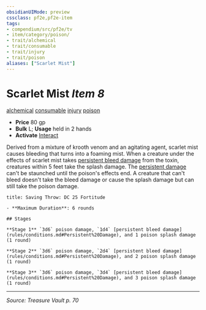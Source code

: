 ```yaml
---
obsidianUIMode: preview
cssclass: pf2e,pf2e-item
tags:
- compendium/src/pf2e/tv
- item/category/poison/
- trait/alchemical
- trait/consumable
- trait/injury
- trait/poison
aliases: ["Scarlet Mist"]
---
```

# Scarlet Mist *Item 8*  
[alchemical](alchemical.md "Alchemical Item Trait")  [consumable](consumable.md "Consumable Item Trait")  [injury](injury.md "Injury Item Trait")  [poison](Reference/Rules/Traits/poison.md "Poison Effect Trait")  

- **Price** 80 gp
- **Bulk** L; **Usage** held in 2 hands
- **Activate** [Interact](interact.md)

Derived from a mixture of krooth venom and an agitating agent, scarlet mist causes bleeding that turns into a foaming mist. When a creature under the effects of scarlet mist takes [persistent bleed damage](conditions.md#Persistent%20Damage) from the toxin, creatures within 5 feet take the splash damage. The [persistent damage](conditions.md#Persistent%20Damage) can't be staunched until the poison's effects end. A creature that can't bleed doesn't take the bleed damage or cause the splash damage but can still take the poison damage.

```ad-inline-affliction
title: Saving Throw: DC 25 Fortitude

- **Maximum Duration**: 6 rounds

## Stages

**Stage 1** `3d6` poison damage, `1d4` [persistent bleed damage](rules/conditions.md#Persistent%20Damage), and 1 poison splash damage (1 round)

**Stage 2** `3d6` poison damage, `2d4` [persistent bleed damage](rules/conditions.md#Persistent%20Damage), and 2 poison splash damage (1 round)

**Stage 3** `3d6` poison damage, `3d4` [persistent bleed damage](rules/conditions.md#Persistent%20Damage), and 3 poison splash damage (1 round)
```


---
*Source: Treasure Vault p. 70*